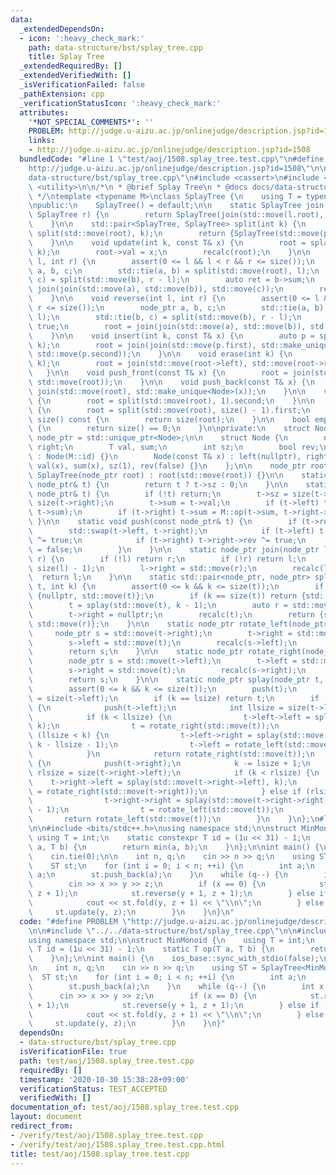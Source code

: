 ```yaml
---
data:
  _extendedDependsOn:
  - icon: ':heavy_check_mark:'
    path: data-structure/bst/splay_tree.cpp
    title: Splay Tree
  _extendedRequiredBy: []
  _extendedVerifiedWith: []
  _isVerificationFailed: false
  _pathExtension: cpp
  _verificationStatusIcon: ':heavy_check_mark:'
  attributes:
    '*NOT_SPECIAL_COMMENTS*': ''
    PROBLEM: http://judge.u-aizu.ac.jp/onlinejudge/description.jsp?id=1508
    links:
    - http://judge.u-aizu.ac.jp/onlinejudge/description.jsp?id=1508
  bundledCode: "#line 1 \"test/aoj/1508.splay_tree.test.cpp\"\n#define PROBLEM \"\
    http://judge.u-aizu.ac.jp/onlinejudge/description.jsp?id=1508\"\n\n#line 2 \"\
    data-structure/bst/splay_tree.cpp\"\n#include <cassert>\n#include <memory>\n#include\
    \ <utility>\n\n/*\n * @brief Splay Tree\n * @docs docs/data-structure/bst/splay_tree.md\n\
    \ */\ntemplate <typename M>\nclass SplayTree {\n    using T = typename M::T;\n\
    \npublic:\n    SplayTree() = default;\n\n    static SplayTree join(SplayTree l,\
    \ SplayTree r) {\n        return SplayTree(join(std::move(l.root), std::move(r.root)));\n\
    \    }\n\n    std::pair<SplayTree, SplayTree> split(int k) {\n        auto p =\
    \ split(std::move(root), k);\n        return {SplayTree(std::move(p.first)), SplayTree(std::move(p.second))};\n\
    \    }\n\n    void update(int k, const T& x) {\n        root = splay(std::move(root),\
    \ k);\n        root->val = x;\n        recalc(root);\n    }\n\n    T fold(int\
    \ l, int r) {\n        assert(0 <= l && l < r && r <= size());\n        node_ptr\
    \ a, b, c;\n        std::tie(a, b) = split(std::move(root), l);\n        std::tie(b,\
    \ c) = split(std::move(b), r - l);\n        auto ret = b->sum;\n        root =\
    \ join(join(std::move(a), std::move(b)), std::move(c));\n        return ret;\n\
    \    }\n\n    void reverse(int l, int r) {\n        assert(0 <= l && l < r &&\
    \ r <= size());\n        node_ptr a, b, c;\n        std::tie(a, b) = split(std::move(root),\
    \ l);\n        std::tie(b, c) = split(std::move(b), r - l);\n        b->rev ^=\
    \ true;\n        root = join(join(std::move(a), std::move(b)), std::move(c));\n\
    \    }\n\n    void insert(int k, const T& x) {\n        auto p = split(std::move(root),\
    \ k);\n        root = join(join(std::move(p.first), std::make_unique<Node>(x)),\
    \ std::move(p.second));\n    }\n\n    void erase(int k) {\n        root = splay(std::move(root),\
    \ k);\n        root = join(std::move(root->left), std::move(root->right));\n \
    \   }\n\n    void push_front(const T& x) {\n        root = join(std::make_unique<Node>(x),\
    \ std::move(root));\n    }\n\n    void push_back(const T& x) {\n        root =\
    \ join(std::move(root), std::make_unique<Node>(x));\n    }\n\n    void pop_front()\
    \ {\n        root = split(std::move(root), 1).second;\n    }\n\n    void pop_back()\
    \ {\n        root = split(std::move(root), size() - 1).first;\n    }\n\n    int\
    \ size() const {\n        return size(root);\n    }\n\n    bool empty() const\
    \ {\n        return size() == 0;\n    }\n\nprivate:\n    struct Node;\n    using\
    \ node_ptr = std::unique_ptr<Node>;\n\n    struct Node {\n        node_ptr left,\
    \ right;\n        T val, sum;\n        int sz;\n        bool rev;\n\n        Node()\
    \ : Node(M::id) {}\n        Node(const T& x) : left(nullptr), right(nullptr),\
    \ val(x), sum(x), sz(1), rev(false) {}\n    };\n\n    node_ptr root;\n\n    explicit\
    \ SplayTree(node_ptr root) : root(std::move(root)) {}\n\n    static int size(const\
    \ node_ptr& t) {\n        return t ? t->sz : 0;\n    }\n\n    static void recalc(const\
    \ node_ptr& t) {\n        if (!t) return;\n        t->sz = size(t->left) + 1 +\
    \ size(t->right);\n        t->sum = t->val;\n        if (t->left) t->sum = M::op(t->left->sum,\
    \ t->sum);\n        if (t->right) t->sum = M::op(t->sum, t->right->sum);\n   \
    \ }\n\n    static void push(const node_ptr& t) {\n        if (t->rev) {\n    \
    \        std::swap(t->left, t->right);\n            if (t->left) t->left->rev\
    \ ^= true;\n            if (t->right) t->right->rev ^= true;\n            t->rev\
    \ = false;\n        }\n    }\n\n    static node_ptr join(node_ptr l, node_ptr\
    \ r) {\n        if (!l) return r;\n        if (!r) return l;\n        l = splay(std::move(l),\
    \ size(l) - 1);\n        l->right = std::move(r);\n        recalc(l);\n      \
    \  return l;\n    }\n\n    static std::pair<node_ptr, node_ptr> split(node_ptr\
    \ t, int k) {\n        assert(0 <= k && k <= size(t));\n        if (k == 0) return\
    \ {nullptr, std::move(t)};\n        if (k == size(t)) return {std::move(t), nullptr};\n\
    \        t = splay(std::move(t), k - 1);\n        auto r = std::move(t->right);\n\
    \        t->right = nullptr;\n        recalc(t);\n        return {std::move(t),\
    \ std::move(r)};\n    }\n\n    static node_ptr rotate_left(node_ptr t) {\n   \
    \     node_ptr s = std::move(t->right);\n        t->right = std::move(s->left);\n\
    \        s->left = std::move(t);\n        recalc(s->left);\n        recalc(s);\n\
    \        return s;\n    }\n\n    static node_ptr rotate_right(node_ptr t) {\n\
    \        node_ptr s = std::move(t->left);\n        t->left = std::move(s->right);\n\
    \        s->right = std::move(t);\n        recalc(s->right);\n        recalc(s);\n\
    \        return s;\n    }\n\n    static node_ptr splay(node_ptr t, int k) {\n\
    \        assert(0 <= k && k <= size(t));\n        push(t);\n        int lsize\
    \ = size(t->left);\n        if (k == lsize) return t;\n        if (k < lsize)\
    \ {\n            push(t->left);\n            int llsize = size(t->left->left);\n\
    \            if (k < llsize) {\n                t->left->left = splay(std::move(t->left->left),\
    \ k);\n                t = rotate_right(std::move(t));\n            } else if\
    \ (llsize < k) {\n                t->left->right = splay(std::move(t->left->right),\
    \ k - llsize - 1);\n                t->left = rotate_left(std::move(t->left));\n\
    \            }\n            return rotate_right(std::move(t));\n        } else\
    \ {\n            push(t->right);\n            k -= lsize + 1;\n            int\
    \ rlsize = size(t->right->left);\n            if (k < rlsize) {\n            \
    \    t->right->left = splay(std::move(t->right->left), k);\n                t->right\
    \ = rotate_right(std::move(t->right));\n            } else if (rlsize < k) {\n\
    \                t->right->right = splay(std::move(t->right->right), k - rlsize\
    \ - 1);\n                t = rotate_left(std::move(t));\n            }\n     \
    \       return rotate_left(std::move(t));\n        }\n    }\n};\n#line 4 \"test/aoj/1508.splay_tree.test.cpp\"\
    \n\n#include <bits/stdc++.h>\nusing namespace std;\n\nstruct MinMonoid {\n   \
    \ using T = int;\n    static constexpr T id = (1u << 31) - 1;\n    static T op(T\
    \ a, T b) {\n        return min(a, b);\n    }\n};\n\nint main() {\n    ios_base::sync_with_stdio(false);\n\
    \    cin.tie(0);\n\n    int n, q;\n    cin >> n >> q;\n    using ST = SplayTree<MinMonoid>;\n\
    \    ST st;\n    for (int i = 0; i < n; ++i) {\n        int a;\n        cin >>\
    \ a;\n        st.push_back(a);\n    }\n    while (q--) {\n        int x, y, z;\n\
    \        cin >> x >> y >> z;\n        if (x == 0) {\n            st.reverse(y,\
    \ z + 1);\n            st.reverse(y + 1, z + 1);\n        } else if (x == 1) {\n\
    \            cout << st.fold(y, z + 1) << \"\\n\";\n        } else {\n       \
    \     st.update(y, z);\n        }\n    }\n}\n"
  code: "#define PROBLEM \"http://judge.u-aizu.ac.jp/onlinejudge/description.jsp?id=1508\"\
    \n\n#include \"../../data-structure/bst/splay_tree.cpp\"\n\n#include <bits/stdc++.h>\n\
    using namespace std;\n\nstruct MinMonoid {\n    using T = int;\n    static constexpr\
    \ T id = (1u << 31) - 1;\n    static T op(T a, T b) {\n        return min(a, b);\n\
    \    }\n};\n\nint main() {\n    ios_base::sync_with_stdio(false);\n    cin.tie(0);\n\
    \n    int n, q;\n    cin >> n >> q;\n    using ST = SplayTree<MinMonoid>;\n  \
    \  ST st;\n    for (int i = 0; i < n; ++i) {\n        int a;\n        cin >> a;\n\
    \        st.push_back(a);\n    }\n    while (q--) {\n        int x, y, z;\n  \
    \      cin >> x >> y >> z;\n        if (x == 0) {\n            st.reverse(y, z\
    \ + 1);\n            st.reverse(y + 1, z + 1);\n        } else if (x == 1) {\n\
    \            cout << st.fold(y, z + 1) << \"\\n\";\n        } else {\n       \
    \     st.update(y, z);\n        }\n    }\n}"
  dependsOn:
  - data-structure/bst/splay_tree.cpp
  isVerificationFile: true
  path: test/aoj/1508.splay_tree.test.cpp
  requiredBy: []
  timestamp: '2020-10-30 15:38:28+09:00'
  verificationStatus: TEST_ACCEPTED
  verifiedWith: []
documentation_of: test/aoj/1508.splay_tree.test.cpp
layout: document
redirect_from:
- /verify/test/aoj/1508.splay_tree.test.cpp
- /verify/test/aoj/1508.splay_tree.test.cpp.html
title: test/aoj/1508.splay_tree.test.cpp
---
```

